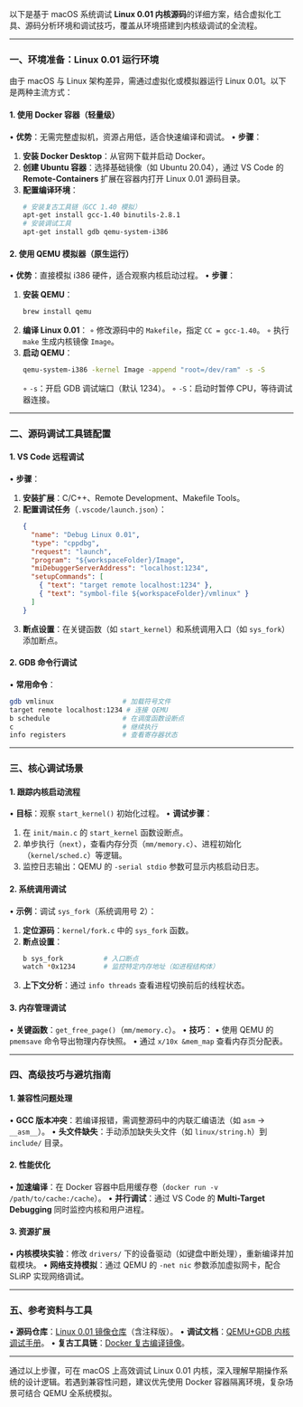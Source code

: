 以下是基于 macOS 系统调试 **Linux 0.01 内核源码**的详细方案，结合虚拟化工具、源码分析环境和调试技巧，覆盖从环境搭建到内核级调试的全流程。

---

### **一、环境准备：Linux 0.01 运行环境**
由于 macOS 与 Linux 架构差异，需通过虚拟化或模拟器运行 Linux 0.01。以下是两种主流方式：

#### **1. 使用 Docker 容器（轻量级）**
• **优势**：无需完整虚拟机，资源占用低，适合快速编译和调试。
• **步骤**：
  1. **安装 Docker Desktop**：从官网下载并启动 Docker。
  2. **创建 Ubuntu 容器**：选择基础镜像（如 Ubuntu 20.04），通过 VS Code 的 **Remote-Containers** 扩展在容器内打开 Linux 0.01 源码目录。
  3. **配置编译环境**：
     ```bash
     # 安装复古工具链（GCC 1.40 模拟）
     apt-get install gcc-1.40 binutils-2.8.1
     # 安装调试工具
     apt-get install gdb qemu-system-i386
     ```

#### **2. 使用 QEMU 模拟器（原生运行）**
• **优势**：直接模拟 i386 硬件，适合观察内核启动过程。
• **步骤**：
  1. **安装 QEMU**：
     ```bash
     brew install qemu
     ```
  2. **编译 Linux 0.01**：
     ◦ 修改源码中的 `Makefile`，指定 `CC = gcc-1.40`。
     ◦ 执行 `make` 生成内核镜像 `Image`。
  3. **启动 QEMU**：
     ```bash
     qemu-system-i386 -kernel Image -append "root=/dev/ram" -s -S
     ```
     ◦ `-s`：开启 GDB 调试端口（默认 1234）。
     ◦ `-S`：启动时暂停 CPU，等待调试器连接。

---

### **二、源码调试工具链配置**
#### **1. VS Code 远程调试**
• **步骤**：
  1. **安装扩展**：C/C++、Remote Development、Makefile Tools。
  2. **配置调试任务**（`.vscode/launch.json`）：
     ```json
     {
       "name": "Debug Linux 0.01",
       "type": "cppdbg",
       "request": "launch",
       "program": "${workspaceFolder}/Image",
       "miDebuggerServerAddress": "localhost:1234",
       "setupCommands": [
         { "text": "target remote localhost:1234" },
         { "text": "symbol-file ${workspaceFolder}/vmlinux" }
       ]
     }
     ```
  3. **断点设置**：在关键函数（如 `start_kernel`）和系统调用入口（如 `sys_fork`）添加断点。

#### **2. GDB 命令行调试**
• **常用命令**：
  ```bash
  gdb vmlinux                 # 加载符号文件
  target remote localhost:1234 # 连接 QEMU
  b schedule                  # 在调度函数设断点
  c                           # 继续执行
  info registers              # 查看寄存器状态
  ```

---

### **三、核心调试场景**
#### **1. 跟踪内核启动流程**
• **目标**：观察 `start_kernel()` 初始化过程。
• **调试步骤**：
  1. 在 `init/main.c` 的 `start_kernel` 函数设断点。
  2. 单步执行（`next`），查看内存分页（`mm/memory.c`）、进程初始化（`kernel/sched.c`）等逻辑。
  3. 监控日志输出：QEMU 的 `-serial stdio` 参数可显示内核启动日志。

#### **2. 系统调用调试**
• **示例**：调试 `sys_fork`（系统调用号 2）：
  1. **定位源码**：`kernel/fork.c` 中的 `sys_fork` 函数。
  2. **断点设置**：
     ```bash
     b sys_fork          # 入口断点
     watch *0x1234       # 监控特定内存地址（如进程结构体）
     ```
  3. **上下文分析**：通过 `info threads` 查看进程切换前后的线程状态。

#### **3. 内存管理调试**
• **关键函数**：`get_free_page()`（`mm/memory.c`）。
• **技巧**：
  • 使用 QEMU 的 `pmemsave` 命令导出物理内存快照。
  • 通过 `x/10x &mem_map` 查看内存页分配表。

---

### **四、高级技巧与避坑指南**
#### **1. 兼容性问题处理**
• **GCC 版本冲突**：若编译报错，需调整源码中的内联汇编语法（如 `asm` → `__asm__`）。
• **头文件缺失**：手动添加缺失头文件（如 `linux/string.h`）到 `include/` 目录。

#### **2. 性能优化**
• **加速编译**：在 Docker 容器中启用缓存卷（`docker run -v /path/to/cache:/cache`）。
• **并行调试**：通过 VS Code 的 **Multi-Target Debugging** 同时监控内核和用户进程。

#### **3. 资源扩展**
• **内核模块实验**：修改 `drivers/` 下的设备驱动（如键盘中断处理），重新编译并加载模块。
• **网络支持模拟**：通过 QEMU 的 `-net nic` 参数添加虚拟网卡，配合 SLiRP 实现网络调试。

---

### **五、参考资料与工具**
• **源码仓库**：[Linux 0.01 镜像仓库](https://github.com/zavg/linux-0.01)（含注释版）。
• **调试文档**：[QEMU+GDB 内核调试手册](https://www.qemu.org/docs/master/system/gdb.html)。
• **复古工具链**：[Docker 复古编译镜像](https://hub.docker.com/r/oldlinux/toolchain)。

---

通过以上步骤，可在 macOS 上高效调试 Linux 0.01 内核，深入理解早期操作系统的设计逻辑。若遇到兼容性问题，建议优先使用 Docker 容器隔离环境，复杂场景可结合 QEMU 全系统模拟。